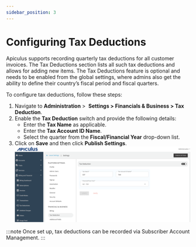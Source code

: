 ```yaml
---
sidebar_position: 3
---
```

# Configuring Tax Deductions

Apiculus supports recording quarterly tax deductions for all customer invoices. The Tax Deductions section lists all such tax deductions and allows for adding new items. The Tax Deductions feature is optional and needs to be enabled from the global settings, where admins also get the ability to define their country’s fiscal period and fiscal quarters. 

To configure tax deductions, follow these steps:
1. Navigate to **Administration** >  **Settings > Financials & Business > Tax Deduction**.
2. Enable the **Tax Deduction** switch and provide the following details:
	- Enter the **Tax Name** as applicable.
	- Enter the **Tax Account ID Name**.
	- Select the quarter from the **Fiscal/Financial Year** drop-down list.
3. Click on **Save** and then click **Publish Settings**.
![Configuring Tax Deductions](img/ConfiguringTaxDeductions.png)

:::note
Once set up, tax deductions can be recorded via Subscriber Account Management.
:::




